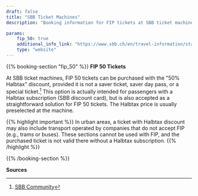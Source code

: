 ```yaml
---
draft: false
title: "SBB Ticket Machines"
description: "Booking information for FIP tickets at SBB ticket machines"

params:
    fip_50: true
    additional_info_link: "https://www.sbb.ch/en/travel-information/stations/services-ticket-machine/sbb-ticket-machine.html"
    type: "website"
---
```


{{% booking-section "fip_50" %}}
**FIP 50 Tickets**

At SBB ticket machines, FIP 50 tickets can be purchased with the "50% Halbtax" discount, provided it is not a saver ticket, saver day pass, or a special ticket.[^1] This option is actually intended for passengers with a Halbtax subscription (SBB discount card), but is also accepted as a straightforward solution for FIP 50 tickets. The Halbtax price is usually preselected at the machine.

{{% highlight important %}}
In urban areas, a ticket with Halbtax discount may also include transport operated by companies that do not accept FIP (e.g., trams or buses). These sections cannot be used with FIP, and the purchased ticket is not valid there without a Halbtax subscription.
{{% /highlight %}}

{{% /booking-section %}}

**Sources**
[^1]: [SBB Community](https://community.sbb.ch/d/2251-kann-man-als-fip-beg%C3%BCnstigter-tickets-weiterhin-online-mittels-halbtax-kaufen)

